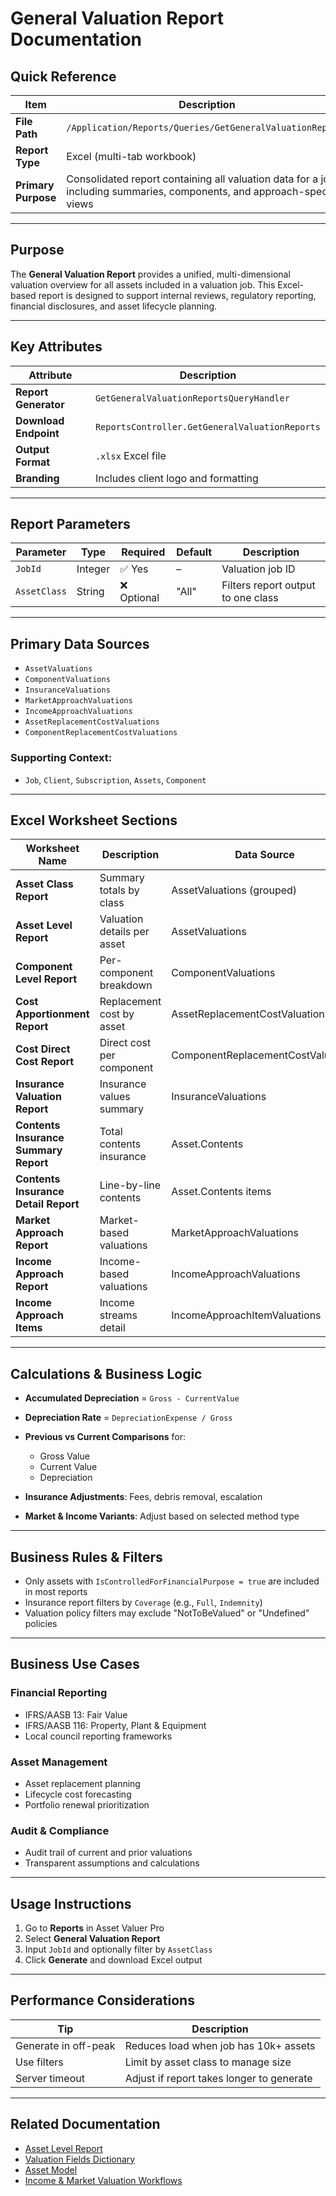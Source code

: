 # General Valuation Report Documentation

## Quick Reference

| Item                | Description                                                                                                               |
| ------------------- | ------------------------------------------------------------------------------------------------------------------------- |
| **File Path**       | `/Application/Reports/Queries/GetGeneralValuationReport/`                                                                 |
| **Report Type**     | Excel (multi-tab workbook)                                                                                                |
| **Primary Purpose** | Consolidated report containing all valuation data for a job, including summaries, components, and approach-specific views |

---

## Purpose

The **General Valuation Report** provides a unified, multi-dimensional valuation overview for all assets included in a valuation job. This Excel-based report is designed to support internal reviews, regulatory reporting, financial disclosures, and asset lifecycle planning.

---

## Key Attributes

| Attribute             | Description                                    |
| --------------------- | ---------------------------------------------- |
| **Report Generator**  | `GetGeneralValuationReportsQueryHandler`       |
| **Download Endpoint** | `ReportsController.GetGeneralValuationReports` |
| **Output Format**     | `.xlsx` Excel file                             |
| **Branding**          | Includes client logo and formatting            |

---

## Report Parameters

| Parameter    | Type    | Required   | Default | Description                        |
| ------------ | ------- | ---------- | ------- | ---------------------------------- |
| `JobId`      | Integer | ✅ Yes      | –       | Valuation job ID                   |
| `AssetClass` | String  | ❌ Optional | "All"   | Filters report output to one class |

---

## Primary Data Sources

* `AssetValuations`
* `ComponentValuations`
* `InsuranceValuations`
* `MarketApproachValuations`
* `IncomeApproachValuations`
* `AssetReplacementCostValuations`
* `ComponentReplacementCostValuations`

### Supporting Context:

* `Job`, `Client`, `Subscription`, `Assets`, `Component`

---

## Excel Worksheet Sections

| Worksheet Name                        | Description                 | Data Source                        |
| ------------------------------------- | --------------------------- | ---------------------------------- |
| **Asset Class Report**                | Summary totals by class     | AssetValuations (grouped)          |
| **Asset Level Report**                | Valuation details per asset | AssetValuations                    |
| **Component Level Report**            | Per-component breakdown     | ComponentValuations                |
| **Cost Apportionment Report**         | Replacement cost by asset   | AssetReplacementCostValuations     |
| **Cost Direct Cost Report**           | Direct cost per component   | ComponentReplacementCostValuations |
| **Insurance Valuation Report**        | Insurance values summary    | InsuranceValuations                |
| **Contents Insurance Summary Report** | Total contents insurance    | Asset.Contents                     |
| **Contents Insurance Detail Report**  | Line-by-line contents       | Asset.Contents items               |
| **Market Approach Report**            | Market-based valuations     | MarketApproachValuations           |
| **Income Approach Report**            | Income-based valuations     | IncomeApproachValuations           |
| **Income Approach Items**             | Income streams detail       | IncomeApproachItemValuations       |

---

## Calculations & Business Logic

* **Accumulated Depreciation** = `Gross - CurrentValue`
* **Depreciation Rate** = `DepreciationExpense / Gross`
* **Previous vs Current Comparisons** for:

  * Gross Value
  * Current Value
  * Depreciation
* **Insurance Adjustments**: Fees, debris removal, escalation
* **Market & Income Variants**: Adjust based on selected method type

---

## Business Rules & Filters

* Only assets with `IsControlledForFinancialPurpose = true` are included in most reports
* Insurance report filters by `Coverage` (e.g., `Full`, `Indemnity`)
* Valuation policy filters may exclude "NotToBeValued" or "Undefined" policies

---

## Business Use Cases

### Financial Reporting

* IFRS/AASB 13: Fair Value
* IFRS/AASB 116: Property, Plant & Equipment
* Local council reporting frameworks

### Asset Management

* Asset replacement planning
* Lifecycle cost forecasting
* Portfolio renewal prioritization

### Audit & Compliance

* Audit trail of current and prior valuations
* Transparent assumptions and calculations

---

## Usage Instructions

1. Go to **Reports** in Asset Valuer Pro
2. Select **General Valuation Report**
3. Input `JobId` and optionally filter by `AssetClass`
4. Click **Generate** and download Excel output

---

## Performance Considerations

| Tip                  | Description                               |
| -------------------- | ----------------------------------------- |
| Generate in off-peak | Reduces load when job has 10k+ assets     |
| Use filters          | Limit by asset class to manage size       |
| Server timeout       | Adjust if report takes longer to generate |

---

## Related Documentation

* [Asset Level Report](AssetLevelReport.md)
* [Valuation Fields Dictionary](Valuation_Fields_Dictionary.md)
* [Asset Model](Asset.md)
* [Income & Market Valuation Workflows](../Workflows/Valuation_Process_Workflow.md)
